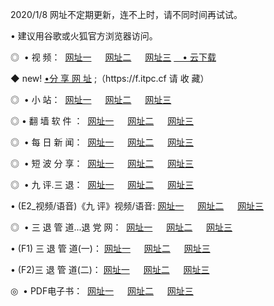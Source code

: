 <p>2020/1/8 网址不定期更新，连不上时，请不同时间再试试。
<p>• 建议用谷歌或火狐官方浏览器访问。
<p>◎  • 视 频： 
<a href="http://mlv.proyectolanuevatierra.com/" target="_blank">网址一</a> 　 
<a href="http://mhy.proyectolanuevatierra.com/" target="_blank">网址二</a> 　 
<a href="http://mhy.proyectolanuevatierra.com/b.html" target="_blank">网址三</a>  
<a href="https://yadi.sk/d/d0sUeAOpal3njw" target="_blank">　• 云下载 </a></p>
<p>◆ new! <a href="http://mkb.proyectolanuevatierra.com/a.html">•分 享 网 址</a> ;（https://f.itpc.cf 请 收 藏） </p>
<p>◎ </span>  •  小 站：  
<a href="http://mlv.proyectolanuevatierra.com/f.html" target="_blank">网址一</a> 　 
<a href="http://mhy.proyectolanuevatierra.com/h.html" target="_blank">网址二</a> 　 
<a href="http://mhy.proyectolanuevatierra.com/k/" target="_blank">网址三</a></p>
<p>◎  • 翻 墙 软 件 ：  
<a href="http://mlv.proyectolanuevatierra.com/ff/" target="_blank">网址一</a> 　 
<a href="http://mhy.proyectolanuevatierra.com/s/read/a1_nd.html" target="_blank">网址二</a> 　 
<a href="http://mhy.proyectolanuevatierra.com/ff/index.html" target="_blank">网址三</a></p>
<p>◎ </span>  • 每 日 新 闻：  
<a href="http://mlv.proyectolanuevatierra.com/day/" target="_blank">网址一</a> 　 
<a href="http://mhy.proyectolanuevatierra.com/day/" target="_blank">网址二</a> 　 
<a href="http://mhy.proyectolanuevatierra.com/day/index.html" target="_blank">网址三</a></p>
<p>◎ </span>  • 短 波 分 享：  
<a href="http://mlv.proyectolanuevatierra.com/h/" target="_blank">网址一</a> 　 
<a href="http://mhy.proyectolanuevatierra.com/h/" target="_blank">网址二</a> 　 
<a href="http://mhy.proyectolanuevatierra.com/h/index.html" target="_blank">网址三</a></p>
<p>◎   • 九 评.三 退：  
<a href="http://mlv.proyectolanuevatierra.com/t/" target="_blank">网址一</a> 　 
<a href="http://mhy.proyectolanuevatierra.comli/v2/index.html" target="_blank">网址二</a> 　 
<a href="http://mhy.proyectolanuevatierra.com/tt/index.html" target="_blank">网址三</a> 　</p>
<p>  • (E2_视频/语音)《九 评》视频/语音: 
<a href="http://mhy.proyectolanuevatierra.com/7738.html" target="_blank">网址一</a> 　 
<a href="http://mhy.proyectolanuevatierra.com/7614.html" target="_blank">网址二</a> 　 
<a href="http://mhy.proyectolanuevatierra.com/7633.html" target="_blank">网址三</a></p>
<p>◎   • 三 退 管 道...退 党 网：  
<a href="http://mlv.proyectolanuevatierra.com/go/td1.html" target="_blank">网址一</a> 　 
<a href="http://mhy.proyectolanuevatierra.com/go/td2.html" target="_blank">网址二</a> 　 
<a href="http://mhy.proyectolanuevatierra.com/go/td3.html" target="_blank">网址三</a></p>
<p>  • (F1) 三 退 管 道(一)： 
<a href="http://mlv.proyectolanuevatierra.com/dd/" target="_blank">网址一</a> 　 
<a href="http://mhy.proyectolanuevatierra.com/s/read/a1_tdx.html" target="_blank">网址二</a> 　 
<a href="http://mhy.proyectolanuevatierra.com/dd/" target="_blank">网址三</a></p>
<p>  • (F2)三 退 管 道(二)： 
<a href="http://mhy.proyectolanuevatierra.com/d/" target="_blank">网址一</a> 　 
<a href="http://mlv.proyectolanuevatierra.com/d/index.html" target="_blank">网址二</a> 　 
<a href="http://mhy.proyectolanuevatierra.com/d/" target="_blank">网址三</a></p>
<p>◎   • PDF电子书：  
<a href="http://mlv.proyectolanuevatierra.com/p/" target="_blank">网址一</a> 　 
<a href="http://mhy.proyectolanuevatierra.com/p/index.html" target="_blank">网址二</a> 　 
<a href="http://mhy.proyectolanuevatierra.com/p/" target="_blank">网址三</a></p>
